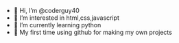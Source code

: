 - 👋 Hi, I’m @coderguy40
- 👀 I’m interested in html,css,javascript
- 🌱 I’m currently learning python
- 🎀 My first time using github for making my own projects
<!---
coderguy40/coderguy40 is a ✨ special ✨ repository because its `README.md` (this file) appears on your GitHub profile.
You can click the Preview link to take a look at your changes.
--->
